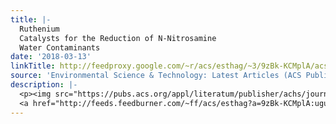 ```yaml
---
title: |-
  Ruthenium
  Catalysts for the Reduction of N-Nitrosamine
  Water Contaminants
date: '2018-03-13'
linkTitle: http://feedproxy.google.com/~r/acs/esthag/~3/9zBk-KCMplA/acs.est.7b05834
source: 'Environmental Science & Technology: Latest Articles (ACS Publications)'
description: |-
  <p><img src="https://pubs.acs.org/appl/literatum/publisher/achs/journals/content/esthag/0/esthag.ahead-of-print/acs.est.7b05834/20180313/images/medium/es-2017-05834s_0007.gif" alt="TOC Graphic"/></p><div><cite>Environmental Science & Technology</cite></div><div>DOI: 10.1021/acs.est.7b05834</div><div class="feedflare">
  <a href="http://feeds.feedburner.com/~ff/acs/esthag?a=9zBk-KCMplA:uguDEBOHUE8:yIl2AUoC8zA"><img src="http://feeds.feedburner.com/~ff/acs/esthag?d=yIl2AUoC8zA" border="0"></img></a>
---
```

